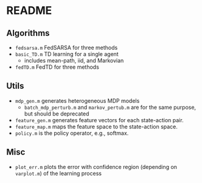 # README

## Algorithms

- `fedsarsa.m` FedSARSA for three methods
- `basic_TD.m` TD learning for a single agent
    - includes mean-path, iid, and Markovian
- `fedTD.m` FedTD for three methods


## Utils

- `mdp_gen.m` generates heterogeneous MDP models
    - `batch_mdp_perturb.m` and `markov_pertub.m` are for the same purpose, but should be deprecated
- `feature_gen.m` generates feature vectors for each state-action pair.
- `feature_map.m` maps the feature space to the state-action space.
- `policy.m` is the policy operator, e.g., softmax.

## Misc

- `plot_err.m` plots the error with confidence region (depending on `varplot.m`) of the learning process
